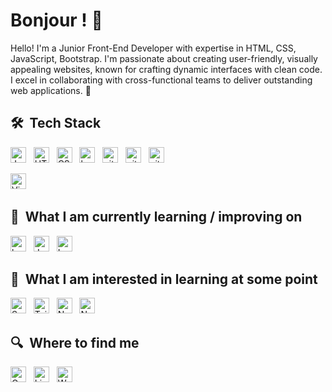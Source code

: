 # Bonjour ! 👋

Hello! I'm a Junior Front-End Developer with expertise in HTML, CSS, JavaScript, Bootstrap. I'm passionate about creating user-friendly, visually appealing websites, known for crafting dynamic interfaces with clean code. I excel in collaborating with cross-functional teams to deliver outstanding web applications. 🥐

## 🛠  Tech Stack

<a name="learning-now"></a>

[<img src="https://img.shields.io/badge/JavaScript-282C34?logo=javascript&logoColor=F7DF1E" alt="JavaScript logo" title="JavaScript" height="25" />][tech_tools_anchor]
&nbsp;
[<img src="https://img.shields.io/badge/HTML5-282C34?logo=html5&logoColor=E34F26" alt="HTML5 logo" title="HTML5" height="25" />][tech_tools_anchor]
&nbsp;
[<img src="https://img.shields.io/badge/CSS3-282C34?logo=css3&logoColor=1572B6" alt="CSS3 logo" title="CSS3" height="25" />][tech_tools_anchor]
&nbsp;
[<img src="https://img.shields.io/badge/-Bootstrap-141a20?style=flat&logo=bootstrap&logoColor=563D7C" alt="bootstrap logo" title="Bootstrap" height="25" />][tech_tools_anchor]
&nbsp;
[<img src="https://img.shields.io/badge/Figma-282C34?style=flat&logo=figma&logoColor=white" alt="git logo" title="Git" height="25" />][tech_tools_anchor]
&nbsp;
[<img src="https://img.shields.io/badge/-Git-141a20?style=flat&logo=git" alt="git logo" title="Git" height="25" />][tech_tools_anchor]
&nbsp;
[<img src="https://img.shields.io/badge/-GitHub-141a20?style=flat&logo=github" alt="git logo" title="Git" height="25" />][tech_tools_anchor]
&nbsp;

[<img src="https://img.shields.io/badge/VS%20Code-282C34?logo=visual-studio-code&logoColor=007ACC" alt="Visual Studio Code logo" title="Visual Studio Code" height="25" />][tech_tools_anchor]
&nbsp;
<a name="learning-next"></a>

## 📖  What I am currently learning / improving on

[<img src="https://img.shields.io/badge/-Bootstrap-141a20?style=flat&logo=bootstrap&logoColor=563D7C" alt="bootstrap logo" title="Bootstrap" height="25" />][tech_tools_anchor]
&nbsp;
[<img src="https://img.shields.io/badge/JavaScript-282C34?logo=javascript&logoColor=F7DF1E" alt="JavaScript logo" title="JavaScript" height="25" />][tech_tools_anchor]
&nbsp;
[<img src="https://img.shields.io/badge/Laravel-FF2D20?style=flat&logo=laravel&logoColor=white" alt="Laravel logo" title="Laravel" height="25" />][tech_tools_anchor]


## 👾  What I am interested in learning at some point

[<img src="https://img.shields.io/badge/Sass-282C34?logo=sass&logoColor=CC6699" alt="Sass logo" title="Sass" height="25" />][learning_next_anchor]
&nbsp;
[<img src="https://img.shields.io/badge/Tailwind%20CSS-282C34?logo=tailwind-css&logoColor=38B2AC" alt="Tailwind CSS logo" title="Tailwind CSS" height="25" />][learning_next_anchor]
&nbsp;
[<img src="https://img.shields.io/badge/Node.js-282C34?logo=node.js&logoColor=339933" alt="Node.js logo" title="Node.js" height="25" />][learning_next_anchor]
&nbsp;
[<img src="https://img.shields.io/badge/Next.js-282C34?logo=next.js&logoColor=FFFFFF" alt="Next.js logo" title="Next.js" height="25" />][learning_next_anchor]

## 🔍  Where to find me

[<img src="https://img.shields.io/badge/Gmail-D14836?style=flat&for-the-badge&logo=gmail&logoColor=white" alt="Gmail logo" title="Gmail" height="25" />](mailto:aldoprianandii@gmail.com)
&nbsp;
[<img src="https://img.shields.io/badge/LinkedIn-282C34?logo=linkedin&logoColor=0077B5" alt="LinkedIn logo" title="LinkedIn" height="25" />](https://www.linkedin.com/in/aldoprianandi)
&nbsp;
[<img src="https://img.shields.io/badge/Website-000000?style=flat&for-the-badge&logo=About.me&logoColor=white" alt="Website logo" title="Website" height="25" />](https://aldoprianandi.github.io/)



[tech_tools_anchor]: #bonjour--
[learning_now_anchor]: #learning-now
[learning_next_anchor]: #learning-next

<!-- 



<!--
**aldoprianandi/aldoprianandi** is a ✨ _special_ ✨ repository because its `README.md` (this file) appears on your GitHub profile.

Here are some ideas to get you started:

- 🔭 I’m currently working on ...
- 🌱 I’m currently learning ...
- 👯 I’m looking to collaborate on ...
- 🤔 I’m looking for help with ...
- 💬 Ask me about ...
- 📫 How to reach me: ...
- 😄 Pronouns: ...
- ⚡ Fun fact: ...
-->

